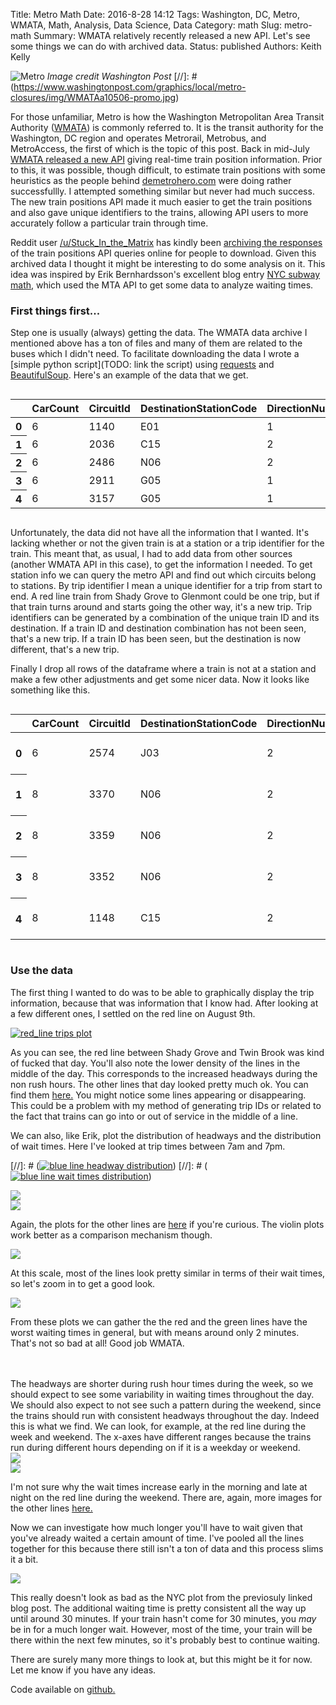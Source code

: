 Title: Metro Math
Date: 2016-8-28 14:12
Tags: Washington, DC, Metro, WMATA, Math, Analysis, Data Science, Data
Category: math
Slug: metro-math
Summary: WMATA relatively recently released a new API. Let's see some things we can do with archived data.
Status: published
Authors: Keith Kelly

![Metro]({filename}images/metro.png)
*Image credit Washington Post*
[//]: # (https://www.washingtonpost.com/graphics/local/metro-closures/img/WMATAa10506-promo.jpg)


For those unfamiliar, Metro is how the Washington Metropolitan Area Transit Authority ([WMATA](https://beta.wmata.com/)) is commonly referred to.
It is the transit authority for the Washington, DC region and operates Metrorail, Metrobus, and MetroAccess, the first of which is the topic of this post.
Back in mid-July [WMATA released a new API](http://www.wmata.com/about_metro/news/PressReleaseDetail.cfm?ReleaseID=6136) giving real-time train position information.
Prior to this, it was possible, though difficult, to estimate train positions with some heuristics as the people behind [demetrohero.com](http://dcmetrohero.com/) were doing rather successfullly.
I attempted something similar but never had much success.
The new train positions API made it much easier to get the train positions and also gave unique identifiers to the trains, allowing API users to more accurately follow a particular train through time.

Reddit user [/u/Stuck_In_the_Matrix](https://www.reddit.com/user/Stuck_In_the_Matrix) has kindly been [archiving the responses](http://files.pushshift.io/wmata/) of the train positions API queries online for people to download.
Given this archived data I thought it might be interesting to do some analysis on it.
This idea was inspired by Erik Bernhardsson's excellent blog entry [NYC subway math](https://erikbern.com/2016/04/04/nyc-subway-math.html), which used the MTA API to get some data to analyze waiting times.

### First things first...
Step one is usually (always) getting the data.
The WMATA data archive I mentioned above has a ton of files and many of them are related to the buses which I didn't need.
To facilitate downloading the data I wrote a [simple python script](TODO: link the script) using [requests](http://docs.python-requests.org/en/master/) and [BeautifulSoup](https://www.crummy.com/software/BeautifulSoup/).
Here's an example of the data that we get.


<div class="container-fluid" style="overflow: auto">
<table class="table table-bordered table-striped table-hover table-responsive">
  <thead>
    <tr>
      <th></th>
      <th>CarCount</th>
      <th>CircuitId</th>
      <th>DestinationStationCode</th>
      <th>DirectionNum</th>
      <th>LineCode</th>
      <th>SecondsAtLocation</th>
      <th>ServiceType</th>
      <th>TrainId</th>
      <th>retrieved_on</th>
    </tr>
  </thead>
  <tbody>
    <tr>
      <th>0</th>
      <td>6</td>
      <td>1140</td>
      <td>E01</td>
      <td>1</td>
      <td>YL</td>
      <td>0</td>
      <td>Normal</td>
      <td>218</td>
      <td>1472029202</td>
    </tr>
    <tr>
      <th>1</th>
      <td>6</td>
      <td>2036</td>
      <td>C15</td>
      <td>2</td>
      <td>YL</td>
      <td>0</td>
      <td>Normal</td>
      <td>226</td>
      <td>1472029202</td>
    </tr>
    <tr>
      <th>2</th>
      <td>6</td>
      <td>2486</td>
      <td>N06</td>
      <td>2</td>
      <td>SV</td>
      <td>5</td>
      <td>Normal</td>
      <td>015</td>
      <td>1472029202</td>
    </tr>
    <tr>
      <th>3</th>
      <td>6</td>
      <td>2911</td>
      <td>G05</td>
      <td>1</td>
      <td>SV</td>
      <td>5</td>
      <td>Normal</td>
      <td>215</td>
      <td>1472029202</td>
    </tr>
    <tr>
      <th>4</th>
      <td>6</td>
      <td>3157</td>
      <td>G05</td>
      <td>1</td>
      <td>SV</td>
      <td>0</td>
      <td>Normal</td>
      <td>186</td>
      <td>1472029202</td>
    </tr>
  </tbody>
</table>
</div>


Unfortunately, the data did not have all the information that I wanted.
It's lacking whether or not the given train is at a station or a trip identifier for the train.
This meant that, as usual, I had to add data from other sources (another WMATA API in this case), to get the information I needed.
To get station info we can query the metro API and find out which circuits belong to stations.
By trip identifier I mean a unique identifier for a trip from start to end.
A red line train from Shady Grove to Glenmont could be one trip, but if that train turns around and starts going the other way, it's a new trip.
Trip identifiers can be generated by a combination of the unique train ID and its destination.
If a train ID and destination combination has not been seen, that's a new trip.
If a train ID has been seen, but the destination is now different, that's a new trip.

Finally I drop all rows of the dataframe where a train is not at a station and make a few other adjustments and get some nicer data.
Now it looks like something like this.


<div class="container-fluid" style="overflow: auto">
<table class="table table-bordered table-striped table-hover table-responsive">
	<thead>
		<tr>
      <th></th>
      <th>CarCount</th>
      <th>CircuitId</th>
      <th>DestinationStationCode</th>
      <th>DirectionNum</th>
      <th>LineCode</th>
      <th>SecondsAtLocation</th>
      <th>ServiceType</th>
      <th>TrainId</th>
      <th>retrieved_on</th>
      <th>Track</th>
      <th>SeqNum</th>
      <th>StationCode</th>
      <th>StartTime</th>
      <th>TripId</th>
      <th>DateTime</th>
      <th>Date</th>
      <th>Time</th>
    </tr>
  </thead>
  <tbody>
    <tr>
      <th>0</th>
      <td>6</td>
      <td>2574</td>
      <td>J03</td>
      <td>2</td>
      <td>BL</td>
      <td>5</td>
      <td>Normal</td>
      <td>327</td>
      <td>1469175470</td>
      <td>2</td>
      <td>418</td>
      <td>G05</td>
      <td>2016-07-22 04:17:50</td>
      <td>2016-07-22_0</td>
      <td>2016-07-22 04:17:50</td>
      <td>2016-07-22</td>
      <td>04:17:50</td>
    </tr>
    <tr>
      <th>1</th>
      <td>8</td>
      <td>3370</td>
      <td>N06</td>
      <td>2</td>
      <td>SV</td>
      <td>5</td>
      <td>Normal</td>
      <td>54</td>
      <td>1469175885</td>
      <td>2</td>
      <td>81</td>
      <td>N02</td>
      <td>2016-07-22 04:24:45</td>
      <td>2016-07-22_1</td>
      <td>2016-07-22 04:24:45</td>
      <td>2016-07-22</td>
      <td>04:24:45</td>
    </tr>
    <tr>
      <th>2</th>
      <td>8</td>
      <td>3359</td>
      <td>N06</td>
      <td>2</td>
      <td>SV</td>
      <td>0</td>
      <td>Normal</td>
      <td>54</td>
      <td>1469175970</td>
      <td>2</td>
      <td>70</td>
      <td>N03</td>
      <td>2016-07-22 04:24:45</td>
      <td>2016-07-22_1</td>
      <td>2016-07-22 04:26:10</td>
      <td>2016-07-22</td>
      <td>04:26:10</td>
    </tr>
    <tr>
      <th>3</th>
      <td>8</td>
      <td>3352</td>
      <td>N06</td>
      <td>2</td>
      <td>SV</td>
      <td>5</td>
      <td>Normal</td>
      <td>54</td>
      <td>1469176050</td>
      <td>2</td>
      <td>63</td>
      <td>N04</td>
      <td>2016-07-22 04:24:45</td>
      <td>2016-07-22_1</td>
      <td>2016-07-22 04:27:30</td>
      <td>2016-07-22</td>
      <td>04:27:30</td>
    </tr>
    <tr>
      <th>4</th>
      <td>8</td>
      <td>1148</td>
      <td>C15</td>
      <td>2</td>
      <td>YL</td>
      <td>30</td>
      <td>Normal</td>
      <td>66</td>
      <td>1469176365</td>
      <td>2</td>
      <td>12</td>
      <td>C14</td>
      <td>2016-07-22 04:32:45</td>
      <td>2016-07-22_2</td>
      <td>2016-07-22 04:32:45</td>
      <td>2016-07-22</td>
      <td>04:32:45</td>
    </tr>
  </tbody>
</table>
</div>

### Use the data
The first thing I wanted to do was to be able to graphically display the trip information, because that was information that I know had.
After looking at a few different ones, I settled on the red line on August 9th.

[![red_line trips plot]({filename}images/RD_2016-08-09.png)]({filename}images/RD_2016-08-09.png)

As you can see, the red line between Shady Grove and Twin Brook was kind of fucked that day.
You'll also note the lower density of the lines in the middle of the day.
This corresponds to the increased headways during the non rush hours.
The other lines that day looked pretty much ok. You can find them [here.](/blog/metro-math/images/)
You might notice some lines appearing or disappearing.
This could be a problem with my method of generating trip IDs or related to the fact that trains can go into or out of service in the middle of a line.

We can also, like Erik, plot the distribution of headways and the distribution of wait times.
Here I've looked at trip times between 7am and 7pm.

[//]: # ([![blue line headway distribution]({filename}images/BL_headways.png)]({filename}images/BL_headways.png))
[//]: # ([![blue line wait times distribution]({filename}images/BL_wait_times.png)]({filename}images/BL_wait_times.png))


<div class="container-fluid">
<div class="row">
<div class="col-md-12 thumb">
<a href="{filename}images/BL_headways.png" ><img class="img-responsive center-block" src="{filename}images/BL_headways.png"></img></a>

</div>
<div class="col-md-12 thumb">
<a href="{filename}images/BL_wait_times.png" ><img class="img-responsive center-block" src="{filename}images/BL_wait_times.png"></img></a>
</div>
</div>
</div>

Again, the plots for the other lines are [here](/blog/metro-math/images/) if you're curious.
The violin plots work better as a comparison mechanism though.

<div class="container-fluid">
<div class="row">
<div class="col-md-12 thumb">
<a href="{filename}images/wait_times.png" ><img class="img-responsive center-block" src="{filename}images/wait_times.png"></img></a>

At this scale, most of the lines look pretty similar in terms of their wait times, so let's zoom in to get a good look.

<div class="container-fluid">
<div class="row">
<div class="col-md-12 thumb">
<a href="{filename}images/wait_times_15max.png" ><img class="img-responsive center-block" src="{filename}images/wait_times_15max.png"></img></a>

From these plots we can gather the the red and the green lines have the worst waiting times in general, but with means around only 2 minutes.
That's not so bad at all! Good job WMATA.

<br>
<br>
The headways are shorter during rush hour times during the week, so we should expect to see some variability in waiting times throughout the day. 
We should also expect to not see such a pattern during the weekend, since the trains should run with consistent headways throughout the day.
Indeed this is what we find.
We can look, for example, at the red line during the week and weekend.
The x-axes have different ranges because the trains run during different hours depending on if it is a weekday or weekend.


<div class="container-fluid">
<div class="row">
<div class="col-md-12 thumb">
<a href="{filename}images/RD_weekday_waiting_by_time.png" ><img class="img-responsive center-block" src="{filename}images/RD_weekday_waiting_by_time.png"></img></a>

</div>
<div class="col-md-12 thumb">
<a href="{filename}images/RD_weekend_waiting_by_time.png" ><img class="img-responsive center-block" src="{filename}images/RD_weekend_waiting_by_time.png"></img></a>
</div>
</div>
</div>

I'm not sure why the wait times increase early in the morning and late at night on the red line during the weekend.
There are, again, more images for the other lines [here.](/blog/metro-math/images/)

Now we can investigate how much longer you'll have to wait given that you've already waited a certain amount of time.
I've pooled all the lines together for this because there still isn't a ton of data and this process slims it a bit.


<div class="container-fluid">
<div class="row">
<div class="col-md-12 thumb">
<a href="{filename}images/additional_waiting_time.png" ><img class="img-responsive center-block" src="{filename}images/additional_waiting_time.png"></img></a>
</div>
</div>
</div>

This really doesn't look as bad as the NYC plot from the previosuly linked blog post. 
The additional waiting time is pretty consistent all the way up until around 30 minutes.
If your train hasn't come for 30 minutes, you *may* be in for a much longer wait.
However, most of the time, your train will be there within the next few minutes, so it's probably best to continue waiting.

There are surely many more things to look at, but this might be it for now.
Let me know if you have any ideas.

Code available on [github.](https://github.com/kwkelly/notebooks/tree/master/wmata)
